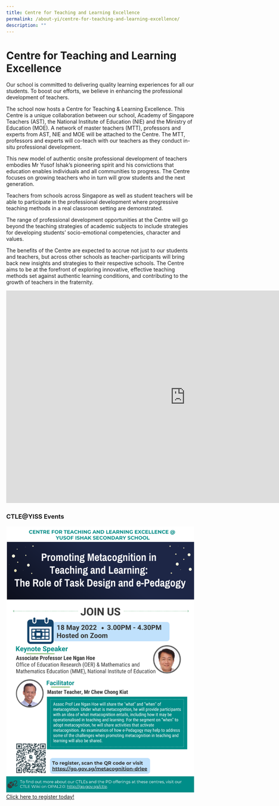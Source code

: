 ```yaml
---
title: Centre for Teaching and Learning Excellence
permalink: /about-yi/centre-for-teaching-and-learning-excellence/
description: ""
---
```

# **Centre for Teaching and Learning Excellence**

Our school is committed to delivering quality learning experiences for all our students. To boost our efforts, we believe in enhancing the professional development of teachers.

The school now hosts a Centre for Teaching &amp; Learning Excellence. This Centre is a unique collaboration between our school, Academy of Singapore Teachers (AST), the National Institute of Education (NIE) and the Ministry of Education (MOE). A network of master teachers (MTT), professors and experts from AST, NIE and MOE will be attached to the Centre. The MTT, professors and experts will co-teach with our teachers as they conduct in-situ professional development.

This new model of authentic onsite professional development of teachers embodies Mr Yusof Ishak’s pioneering spirit and his convictions that education enables individuals and all communities to progress. The Centre focuses on growing teachers who in turn will grow students and the next generation.

Teachers from schools across Singapore as well as student teachers will be able to participate in the professional development where progressive teaching methods in a real classroom setting are demonstrated.

The range of professional development opportunities at the Centre will go beyond the teaching strategies of academic subjects to include strategies for developing students’ socio-emotional competencies, character and values.

The benefits of the Centre are expected to accrue not just to our students and teachers, but across other schools as teacher-participants will bring back new insights and strategies to their respective schools. The Centre aims to be at the forefront of exploring innovative, effective teaching methods set against authentic learning conditions, and contributing to the growth of teachers in the fraternity.

<iframe allowfullscreen="true" height="569" width="960" frameborder="0" src="https://docs.google.com/presentation/d/e/2PACX-1vRkYqKxspwnzV9-KvZFpgNtjr0RYXoVQtnTTF1Ii5dknILLeLl40Ug5vtcmggQGvANwLAArvTZ9tB-J/embed?start=true&amp;loop=true&amp;delayms=10000"></iframe>




### CTLE@YISS Events


![](/images/220411-CTLE%20metacognition%20mailer.png)
[Click here to register today!](https://go.gov.sg/metacognition-drlee)